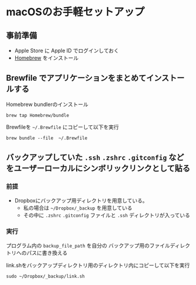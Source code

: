 # macOSのお手軽セットアップ

## 事前準備
- Apple Store に Apple ID でログインしておく
- [Homebrew](https://brew.sh/index_ja) をインストール

## Brewfile でアプリケーションをまとめてインストールする

Homebrew bundlerのインストール
```
brew tap Homebrew/bundle
```

Brewfileを `~/.Brewfile` にコピーして以下を実行

```
brew bundle --file  ~/.Brewfile
```

## バックアップしていた `.ssh` `.zshrc` `.gitconfig` などをユーザーローカルにシンボリックリンクとして貼る
### 前提
- Dropboxにバックアップ用ディレクトリを用意している。
  - 私の場合は `~/Dropbox/_backup` を用意している
  - その中に `.zshrc` `.gitconfig` ファイルと `.ssh` ディレクトリが入っている

### 実行

プログラム内の `backup_file_path` を自分の バックアップ用のファイルディレクトリへのパスに書き換える

link.shをバックアップディレクトリ用のディレクトリ内にコピーして以下を実行

```
sudo ~/Dropbox/_backup/link.sh
```
